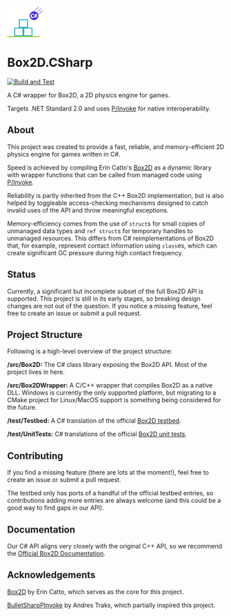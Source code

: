 ![Logo](/docs/images/logo.png)

# Box2D.CSharp

[![Build and Test](https://github.com/MackinnonBuck/Box2D.CSharp/actions/workflows/build-and-test.yml/badge.svg)](https://github.com/MackinnonBuck/Box2D.CSharp/actions/workflows/build-and-test.yml)

A C# wrapper for Box2D, a 2D physics engine for games.

Targets .NET Standard 2.0 and uses [P/Invoke](https://docs.microsoft.com/en-us/dotnet/standard/native-interop/pinvoke) for native interoperability.

## About

This project was created to provide a fast, reliable, and memory-efficient 2D physics engine for games written in C#.

Speed is achieved by compiling Erin Catto's [Box2D](https://github.com/erincatto/box2d) as a dynamic library with wrapper functions that can be called from managed code using [P/Invoke](https://docs.microsoft.com/en-us/dotnet/standard/native-interop/pinvoke).

Reliability is partly inherited from the C++ Box2D implementation, but is also helped by toggleable access-checking mechanisms designed to catch invalid uses of the API and throw meaningful exceptions.

Memory-efficiency comes from the use of `struct`s for small copies of unmanaged data types and `ref struct`s for temporary handles to unmanaged resources. This differs from C# reimplementations of Box2D that, for example, represent contact information using `class`es, which can create significant GC pressure during high contact frequency.

## Status

Currently, a significant but incomplete subset of the full Box2D API is supported. This project is still in its early stages, so breaking design changes are not out of the question. If you notice a missing feature, feel free to create an issue or submit a pull request.

## Project Structure

Following is a high-level overview of the project structure:

**/src/Box2D:** The C# class library exposing the Box2D API. Most of the project lives in here.

**/src/Box2DWrapper:** A C/C++ wrapper that compiles Box2D as a native DLL. Windows is currently the only supported platform, but migrating to a CMake project for Linux/MacOS support is something being considered for the future.

**/test/Testbed:** A C# translation of the official [Box2D testbed](https://github.com/erincatto/box2d/tree/master/testbed).

**/test/UnitTests:** C# translations of the official [Box2D unit tests](https://github.com/erincatto/box2d/tree/master/unit-test).

## Contributing

If you find a missing feature (there are lots at the moment!), feel free to create an issue or submit a pull request.

The testbed only has ports of a handful of the official testbed entries, so contributions adding more entries are always welcome (and this could be a good way to find gaps in our API).

## Documentation

Our C# API aligns very closely with the original C++ API, so we recommend the [Official Box2D Documentation](https://box2d.org/documentation/index.html).

## Acknowledgements

[Box2D](https://github.com/erincatto/box2d) by Erin Catto, which serves as the core for this project.

[BulletSharpPInvoke](https://github.com/AndresTraks/BulletSharpPInvoke) by Andres Traks, which partially inspired this project.
